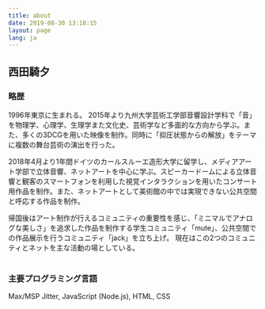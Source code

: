 ```yaml
---
title: about
date: 2019-08-30 13:18:15
layout: page
lang: ja
---
```

## 西田騎夕
### 略歴
1996年東京に生まれる。
2015年より九州大学芸術工学部音響設計学科で「音」を物理学、心理学、生理学また文化史、芸術学など多面的な方向から学ぶ。また、多くの3DCGを用いた映像を制作。同時に「抑圧状態からの解放」をテーマに複数の舞台芸術の演出を行った。

2018年4月より1年間ドイツのカールスルーエ造形大学に留学し、メディアアート学部で立体音響、ネットアートを中心に学ぶ。スピーカードームによる立体音響と観客のスマートフォンを利用した視覚インタラクションを用いたコンサート用作品を制作。また、ネットアートとして美術館の中では実現できない公共空間と呼応する作品を制作。

帰国後はアート制作が行えるコミュニティの重要性を感じ、「ミニマルでアナログな美しさ」を追求した作品を制作する学生コミュニティ「mute」、公共空間での作品展示を行うコミュニティ「jack」を立ち上げ。
現在はこの2つのコミュニティとネットを主な活動の場としている。
<br><br>

### 主要プログラミング言語
Max/MSP Jitter, JavaScript (Node.js), HTML, CSS
